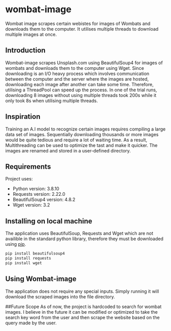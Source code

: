 # wombat-image
Wombat image scrapes certain webistes for images of Wombats and downloads them to the computer. It utilises multiple threads to download multiple images at once.

## Introduction
Wombat-image scrapes Unsplash.com using BeautifulSoup4 for images of wombats and downloads them to the computer using Wget. Since downloading is an I/O heavy process which involves communication between the computer and the server where the images are hosted, downloading each image after another can take some time. Therefore, utilising a ThreadPool can speed up the process. In one of the trial runs, downloading 8 images without using multiple threads took 200s while it only took 8s when utilising multiple threads.

## Inspiration
Training an A.I model to recognize certain images requires compiling a large data set of images. Sequentially downloading thousands or more images would be quite tedious and require a lot of waiting time. As a result, Multithreading can be used to optimize the tast and make it quicker.
The images are renamed and stored in a user-defined directory.

## Requirements
Project uses:
* Python version: 3.8.10
* Requests version: 2.22.0
* BeautifulSoup4 version: 4.8.2
* Wget version: 3.2
	
## Installing on local machine
The application uses BeautifulSoup, Requests and Wget which are not availible in the standard python library, therefore they must be downloaded using [pip](https://pip.pypa.io/en/stable/). 

``` bash
pip install beautifulsoup4
pip install requests
pip install wget
```

## Using Wombat-image
The application does not require any special inputs. Simply running it will download the scraped images into the file directory. 

##Future Scope
As of now, the project is hardcoded to search for wombat images. I believe in the future it can be modified or optimized to take the search key word from the user and then scrape the website based on the query made by the user.
